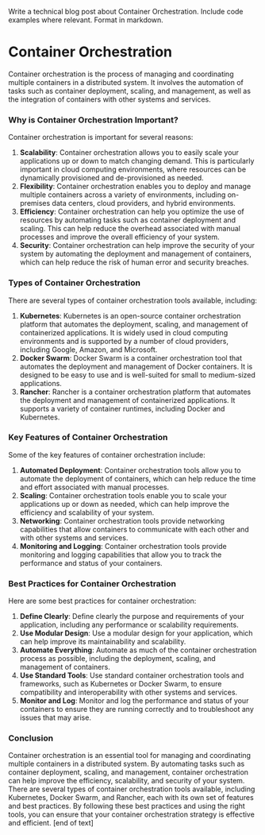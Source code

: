  Write a technical blog post about Container Orchestration. Include code examples where relevant. Format in markdown.
# Container Orchestration

Container orchestration is the process of managing and coordinating multiple containers in a distributed system. It involves the automation of tasks such as container deployment, scaling, and management, as well as the integration of containers with other systems and services.
### Why is Container Orchestration Important?

Container orchestration is important for several reasons:

1. **Scalability**: Container orchestration allows you to easily scale your applications up or down to match changing demand. This is particularly important in cloud computing environments, where resources can be dynamically provisioned and de-provisioned as needed.
2. **Flexibility**: Container orchestration enables you to deploy and manage multiple containers across a variety of environments, including on-premises data centers, cloud providers, and hybrid environments.
3. **Efficiency**: Container orchestration can help you optimize the use of resources by automating tasks such as container deployment and scaling. This can help reduce the overhead associated with manual processes and improve the overall efficiency of your system.
4. **Security**: Container orchestration can help improve the security of your system by automating the deployment and management of containers, which can help reduce the risk of human error and security breaches.
### Types of Container Orchestration

There are several types of container orchestration tools available, including:

1. **Kubernetes**: Kubernetes is an open-source container orchestration platform that automates the deployment, scaling, and management of containerized applications. It is widely used in cloud computing environments and is supported by a number of cloud providers, including Google, Amazon, and Microsoft.
2. **Docker Swarm**: Docker Swarm is a container orchestration tool that automates the deployment and management of Docker containers. It is designed to be easy to use and is well-suited for small to medium-sized applications.
3. **Rancher**: Rancher is a container orchestration platform that automates the deployment and management of containerized applications. It supports a variety of container runtimes, including Docker and Kubernetes.
### Key Features of Container Orchestration

Some of the key features of container orchestration include:

1. **Automated Deployment**: Container orchestration tools allow you to automate the deployment of containers, which can help reduce the time and effort associated with manual processes.
2. **Scaling**: Container orchestration tools enable you to scale your applications up or down as needed, which can help improve the efficiency and scalability of your system.
3. **Networking**: Container orchestration tools provide networking capabilities that allow containers to communicate with each other and with other systems and services.
4. **Monitoring and Logging**: Container orchestration tools provide monitoring and logging capabilities that allow you to track the performance and status of your containers.
### Best Practices for Container Orchestration

Here are some best practices for container orchestration:

1. **Define Clearly**: Define clearly the purpose and requirements of your application, including any performance or scalability requirements.
2. **Use Modular Design**: Use a modular design for your application, which can help improve its maintainability and scalability.
3. **Automate Everything**: Automate as much of the container orchestration process as possible, including the deployment, scaling, and management of containers.
4. **Use Standard Tools**: Use standard container orchestration tools and frameworks, such as Kubernetes or Docker Swarm, to ensure compatibility and interoperability with other systems and services.
5. **Monitor and Log**: Monitor and log the performance and status of your containers to ensure they are running correctly and to troubleshoot any issues that may arise.
### Conclusion

Container orchestration is an essential tool for managing and coordinating multiple containers in a distributed system. By automating tasks such as container deployment, scaling, and management, container orchestration can help improve the efficiency, scalability, and security of your system. There are several types of container orchestration tools available, including Kubernetes, Docker Swarm, and Rancher, each with its own set of features and best practices. By following these best practices and using the right tools, you can ensure that your container orchestration strategy is effective and efficient. [end of text]


